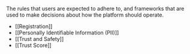 The rules that users are expected to adhere to, and frameworks that are used to make decisions about how the platform should operate.

- [[Registration]]
- [[Personally Identifiable Information (PII)]]
- [[Trust and Safety]]
- [[Trust Score]]